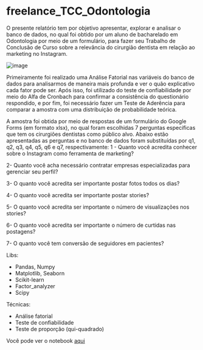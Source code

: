 # freelance_TCC_Odontologia

O presente relatório tem por objetivo apresentar, explorar e analisar o banco de dados, no qual foi obtido por um aluno de bacharelado em Odontologia por meio de um formulário, para fazer seu Trabalho de Conclusão de Curso sobre a relevância do cirurgião dentista em relação ao marketing no Instagram.

![image](https://user-images.githubusercontent.com/64214285/198303295-ef9b9e75-df14-4ae5-9a3d-64ef7fb8211c.png)

Primeiramente foi realizado uma Análise Fatorial nas variáveis do banco de dados para analisarmos de maneira mais profunda e ver o quão explicativo cada fator pode ser. Após isso, foi utilizado do teste de confiabilidade por meio do Alfa de Cronbach para confirmar a consistência do questionário respondido, e por fim, foi necessário fazer um Teste de Aderência para comparar a amostra com uma distribuição de probabilidade teórica.

A amostra foi obtida por meio de respostas de um formulário do Google Forms (em formato xlsx), no qual foram escolhidas 7 perguntas específicas que tem os cirurgiões dentistas como público alvo. Abaixo estão apresentadas as perguntas e no banco de dados foram substituídas por q1, q2, q3, q4, q5, q6 e q7, respectivamente:
1 - Quanto você acredita conhecer sobre o Instagram como ferramenta de marketing?

2- Quanto você acha necessário contratar empresas especializadas para gerenciar seu perfil?

3- O quanto você acredita ser importante postar fotos todos os dias?

4- O quanto você acredita ser importante postar stories?

5- O quanto você acredita ser importante o número de visualizações nos stories?

6- O quanto você acredita ser importante o número de curtidas nas postagens?

7- O quanto você tem conversão de seguidores em pacientes?

 
 Libs:
 - Pandas, Numpy
 - Matplotlib, Seaborn
 - Scikit-learn
 - Factor_analyzer
 - Scipy 

Técnicas:
- Análise fatorial
- Teste de confiabilidade
- Teste de proporção (qui-quadrado)

Você pode ver o notebook <a href="https://github.com/JulioHenri/freelance_TCC_Odontologia/blob/main/analise_fatorial.ipynb"> aqui 
